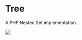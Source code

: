 # Tree

A PHP Nested Set implementation.

![](https://circleci.com/gh/previousnext/tree.svg?style=shield&circle-token=:circle-token)
